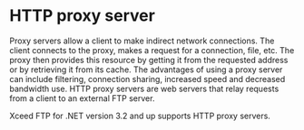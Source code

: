 # HTTP proxy server

Proxy servers allow a client to make indirect network connections. The client connects to the proxy, makes a request for a connection, file, etc. The proxy then provides this resource by getting it from the requested address or by retrieving it from its cache. The advantages of using a proxy server can include filtering, connection sharing, increased speed and decreased bandwidth use. HTTP proxy servers are web servers that relay requests from a client to an external FTP server. 

Xceed FTP for .NET version 3.2 and up supports HTTP proxy servers.